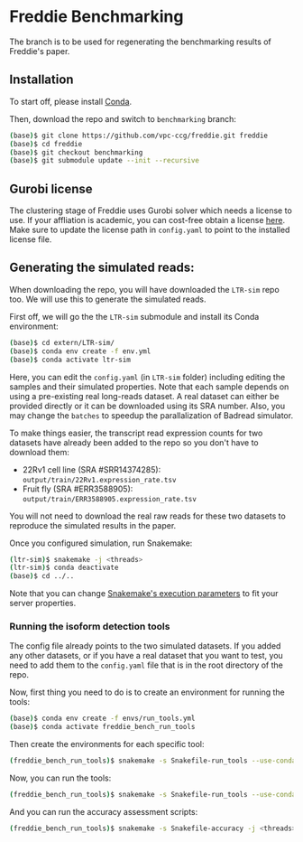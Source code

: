 # Freddie Benchmarking
The branch is to be used for regenerating the benchmarking results of Freddie's paper.

## Installation
To start off, please install [Conda](https://docs.conda.io/projects/conda/en/latest/user-guide/install/).

Then, download the repo and switch to `benchmarking` branch:
```bash
(base)$ git clone https://github.com/vpc-ccg/freddie.git freddie
(base)$ cd freddie
(base)$ git checkout benchmarking
(base)$ git submodule update --init --recursive
```

## Gurobi license
The clustering stage of Freddie uses Gurobi solver which needs a license to use.
If your affliation is academic, you can cost-free obtain a license [here](https://www.gurobi.com/downloads/end-user-license-agreement-academic/).
Make sure to update the license path in `config.yaml` to point to the installed license file.


## Generating the simulated reads:
When downloading the repo, you will have downloaded the `LTR-sim` repo too. 
We will use this to generate the simulated reads.

First off, we will go the the `LTR-sim` submodule and install its Conda environment:
```bash
(base)$ cd extern/LTR-sim/
(base)$ conda env create -f env.yml
(base)$ conda activate ltr-sim
```

Here, you can edit the `config.yaml` (in `LTR-sim` folder) including editing the samples and their simulated properties.
Note that each sample depends on using a pre-existing real long-reads dataset.
A real dataset can either be provided directly or it can be downloaded using its SRA number.
Also, you may change the `batches` to speedup the parallalization of Badread simulator.

To make things easier, the transcript read expression counts for two datasets have already been added to the repo so you don't have to download them:
- 22Rv1 cell line (SRA #SRR14374285): `output/train/22Rv1.expression_rate.tsv`
- Fruit fly (SRA #ERR3588905): `output/train/ERR3588905.expression_rate.tsv`

You will not need to download the real raw reads for these two datasets to reproduce the simulated results in the paper.

Once you configured simulation, run Snakemake:
```bash
(ltr-sim)$ snakemake -j <threads>
(ltr-sim)$ conda deactivate
(base)$ cd ../..
```

Note that you can change [Snakemake's execution parameters](https://snakemake.readthedocs.io/en/stable/executing/cli.html) to fit your server properties.

### Running the isoform detection tools
The config file already points to the two simulated datasets.
If you added any other datasets, or if you have a real dataset that you want to test, you need to add them to the `config.yaml` file that is in the root directory of the repo.


Now, first thing you need to do is to create an environment for running the tools:
```bash
(base)$ conda env create -f envs/run_tools.yml
(base)$ conda activate freddie_bench_run_tools
```

Then create the environments for each specific tool:
```bash
(freddie_bench_run_tools)$ snakemake -s Snakefile-run_tools --use-conda --conda-create-envs-only -j  <threads>
```


Now, you can run the tools:
```bash
(freddie_bench_run_tools)$ snakemake -s Snakefile-run_tools --use-conda --conda-create-envs-only -j  <threads>
```

And you can run the accuracy assessment scripts:
```bash
(freddie_bench_run_tools)$ snakemake -s Snakefile-accuracy -j <threads>
```
